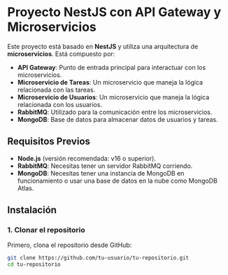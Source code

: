 # Proyecto NestJS con API Gateway y Microservicios

Este proyecto está basado en **NestJS** y utiliza una arquitectura de **microservicios**. Está compuesto por:

- **API Gateway**: Punto de entrada principal para interactuar con los microservicios.
- **Microservicio de Tareas**: Un microservicio que maneja la lógica relacionada con las tareas.
- **Microservicio de Usuarios**: Un microservicio que maneja la lógica relacionada con los usuarios.
- **RabbitMQ**: Utilizado para la comunicación entre los microservicios.
- **MongoDB**: Base de datos para almacenar datos de usuarios y tareas.

## Requisitos Previos

- **Node.js** (versión recomendada: v16 o superior).
- **RabbitMQ**: Necesitas tener un servidor RabbitMQ corriendo.
- **MongoDB**: Necesitas tener una instancia de MongoDB en funcionamiento o usar una base de datos en la nube como MongoDB Atlas.

## Instalación

### 1. Clonar el repositorio

Primero, clona el repositorio desde GitHub:

```bash
git clone https://github.com/tu-usuario/tu-repositorio.git
cd tu-repositorio
